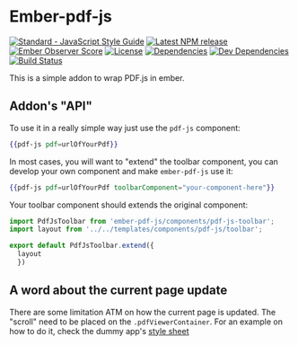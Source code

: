 # Ember-pdf-js

[![Standard - JavaScript Style Guide](https://img.shields.io/badge/code%20style-standard-brightgreen.svg)](http://standardjs.com/)
[![Latest NPM release](https://img.shields.io/npm/v/ember-pdf-js.svg)](https://www.npmjs.com/package/ember-pdf-js)
[![Ember Observer Score](http://emberobserver.com/badges/ember-pdf-js.svg)](http://emberobserver.com/addons/ember-pdf-js)
[![License](https://img.shields.io/npm/l/ember-pdf-js.svg)](LICENSE.md)
[![Dependencies](https://img.shields.io/david/smith-carson/ember-pdf-js.svg)](https://david-dm.org/smith-carson/ember-pdf-js)
[![Dev Dependencies](https://img.shields.io/david/dev/smith-carson/ember-pdf-js.svg)](https://david-dm.org/smith-carson/ember-pdf-js#info=devDependencies)
[![Build Status](https://travis-ci.org/smith-carson/ember-pdf-js.svg?branch=master)](https://travis-ci.org/smith-carson/ember-pdf-js)


This is a simple addon to wrap PDF.js in ember.

## Addon's "API"

To use it in a really simple way just use the `pdf-js` component:

```handlebars
{{pdf-js pdf=urlOfYourPdf}}
```

In most cases, you will want to "extend" the toolbar component, you can develop your own component and make `ember-pdf-js` use it:

```handlebars
{{pdf-js pdf=urlOfYourPdf toolbarComponent="your-component-here"}}
```

Your toolbar component should extends the original component:

```javascript
import PdfJsToolbar from 'ember-pdf-js/components/pdf-js-toolbar';
import layout from '../../templates/components/pdf-js/toolbar';

export default PdfJsToolbar.extend({
  layout
  })
```


## A word about the current page update

There are some limitation ATM on how the current page is updated. The "scroll" need to be placed on the `.pdfViewerContainer`. For an example on how to do it, check the dummy app's [style sheet](https://github.com/smith-carson/ember-pdf-js/blob/master/tests/dummy/app/styles/app.css)
